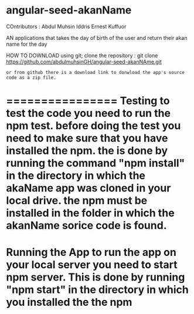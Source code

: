 angular-seed-akanName
=====================
COntributors :
	Abdul Muhsin Iddris
	Ernest Kuffuor

AN applications that takes the day of birth of the user and return their akan name for the day

HOW TO DOWNLOAD
	using git; clone the repository : git clone https://github.com/abdulmuhsinGH/angular-seed-akanNAme.git

	or from github there is a download link to donwload the app's source code as a zip file. 
================
Testing 
	to test the code you need to run the npm test. before doing the test you need to make sure that you have installed the npm. the is done by running the command "npm install" in the directory in which the akaName app was cloned in your local drive. the npm must be installed in the folder in which the akanName sorice code is found. 
===========================
Running the App
	to run the app on your local server you need to start npm server. This is done by running "npm start" in the directory in which you installed the the npm 
===============
